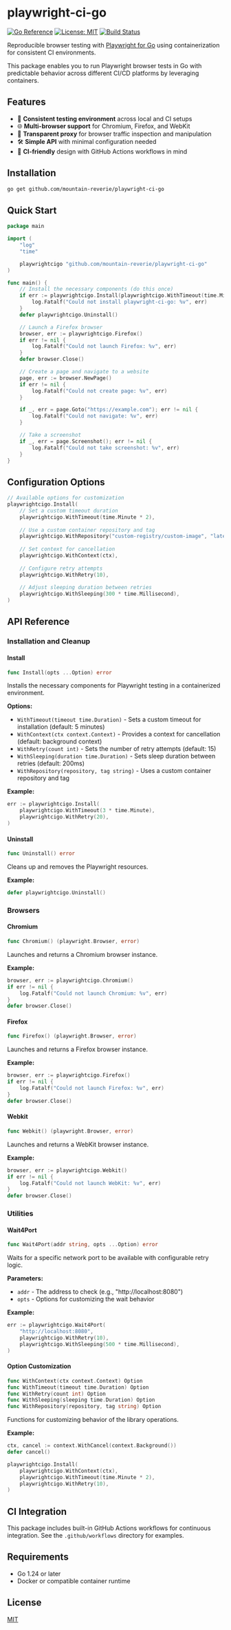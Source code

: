 # playwright-ci-go

[![Go Reference](https://pkg.go.dev/badge/github.com/mountain-reverie/playwright-ci-go.svg)](https://pkg.go.dev/github.com/mountain-reverie/playwright-ci-go)
[![License: MIT](https://img.shields.io/badge/License-MIT-yellow.svg)](https://opensource.org/licenses/MIT)
[![Build Status](https://github.com/mountain-reverie/playwright-ci-go/actions/workflows/main.yml/badge.svg)](https://github.com/mountain-reverie/playwright-ci-go/actions)

Reproducible browser testing with [Playwright for Go](https://github.com/playwright-community/playwright-go) using containerization for consistent CI environments.

This package enables you to run Playwright browser tests in Go with predictable behavior across different CI/CD platforms by leveraging containers.

## Features

- 🔄 **Consistent testing environment** across local and CI setups
- 🌐 **Multi-browser support** for Chromium, Firefox, and WebKit
- 🔌 **Transparent proxy** for browser traffic inspection and manipulation
- 🛠 **Simple API** with minimal configuration needed
- 🧪 **CI-friendly** design with GitHub Actions workflows in mind

## Installation

```bash
go get github.com/mountain-reverie/playwright-ci-go
```

## Quick Start

```go
package main

import (
	"log"
	"time"

	playwrightcigo "github.com/mountain-reverie/playwright-ci-go"
)

func main() {
	// Install the necessary components (do this once)
	if err := playwrightcigo.Install(playwrightcigo.WithTimeout(time.Minute)); err != nil {
		log.Fatalf("Could not install playwright-ci-go: %v", err)
	}
	defer playwrightcigo.Uninstall()

	// Launch a Firefox browser
	browser, err := playwrightcigo.Firefox()
	if err != nil {
		log.Fatalf("Could not launch Firefox: %v", err)
	}
	defer browser.Close()

	// Create a page and navigate to a website
	page, err := browser.NewPage()
	if err != nil {
		log.Fatalf("Could not create page: %v", err)
	}

	if _, err = page.Goto("https://example.com"); err != nil {
		log.Fatalf("Could not navigate: %v", err)
	}

	// Take a screenshot
	if _, err = page.Screenshot(); err != nil {
		log.Fatalf("Could not take screenshot: %v", err)
	}
}
```

## Configuration Options

```go
// Available options for customization
playwrightcigo.Install(
    // Set a custom timeout duration
    playwrightcigo.WithTimeout(time.Minute * 2),
    
    // Use a custom container repository and tag
    playwrightcigo.WithRepository("custom-registry/custom-image", "latest"),
    
    // Set context for cancellation
    playwrightcigo.WithContext(ctx),
    
    // Configure retry attempts
    playwrightcigo.WithRetry(10),
    
    // Adjust sleeping duration between retries
    playwrightcigo.WithSleeping(300 * time.Millisecond),
)
```

## API Reference

### Installation and Cleanup

#### Install

```go
func Install(opts ...Option) error
```

Installs the necessary components for Playwright testing in a containerized environment.

**Options:**
- `WithTimeout(timeout time.Duration)` - Sets a custom timeout for installation (default: 5 minutes)
- `WithContext(ctx context.Context)` - Provides a context for cancellation (default: background context)
- `WithRetry(count int)` - Sets the number of retry attempts (default: 15)
- `WithSleeping(duration time.Duration)` - Sets sleep duration between retries (default: 200ms)
- `WithRepository(repository, tag string)` - Uses a custom container repository and tag

**Example:**
```go
err := playwrightcigo.Install(
    playwrightcigo.WithTimeout(3 * time.Minute),
    playwrightcigo.WithRetry(20),
)
```

#### Uninstall

```go
func Uninstall() error
```

Cleans up and removes the Playwright resources.

**Example:**
```go
defer playwrightcigo.Uninstall()
```

### Browsers

#### Chromium

```go
func Chromium() (playwright.Browser, error)
```

Launches and returns a Chromium browser instance.

**Example:**
```go
browser, err := playwrightcigo.Chromium()
if err != nil {
    log.Fatalf("Could not launch Chromium: %v", err)
}
defer browser.Close()
```

#### Firefox

```go
func Firefox() (playwright.Browser, error)
```

Launches and returns a Firefox browser instance.

**Example:**
```go
browser, err := playwrightcigo.Firefox()
if err != nil {
    log.Fatalf("Could not launch Firefox: %v", err)
}
defer browser.Close()
```

#### Webkit

```go
func Webkit() (playwright.Browser, error)
```

Launches and returns a WebKit browser instance.

**Example:**
```go
browser, err := playwrightcigo.Webkit()
if err != nil {
    log.Fatalf("Could not launch WebKit: %v", err)
}
defer browser.Close()
```

### Utilities

#### Wait4Port

```go
func Wait4Port(addr string, opts ...Option) error
```

Waits for a specific network port to be available with configurable retry logic.

**Parameters:**
- `addr` - The address to check (e.g., "http://localhost:8080")
- `opts` - Options for customizing the wait behavior

**Example:**
```go
err := playwrightcigo.Wait4Port(
    "http://localhost:8080", 
    playwrightcigo.WithRetry(10),
    playwrightcigo.WithSleeping(500 * time.Millisecond),
)
```

#### Option Customization

```go
func WithContext(ctx context.Context) Option
func WithTimeout(timeout time.Duration) Option
func WithRetry(count int) Option
func WithSleeping(sleeping time.Duration) Option
func WithRepository(repository, tag string) Option
```

Functions for customizing behavior of the library operations.

**Example:**
```go
ctx, cancel := context.WithCancel(context.Background())
defer cancel()

playwrightcigo.Install(
    playwrightcigo.WithContext(ctx),
    playwrightcigo.WithTimeout(time.Minute * 2),
    playwrightcigo.WithRetry(10),
)
```

## CI Integration

This package includes built-in GitHub Actions workflows for continuous integration. See the `.github/workflows` directory for examples.

## Requirements

- Go 1.24 or later
- Docker or compatible container runtime

## License

[MIT](LICENSE)
